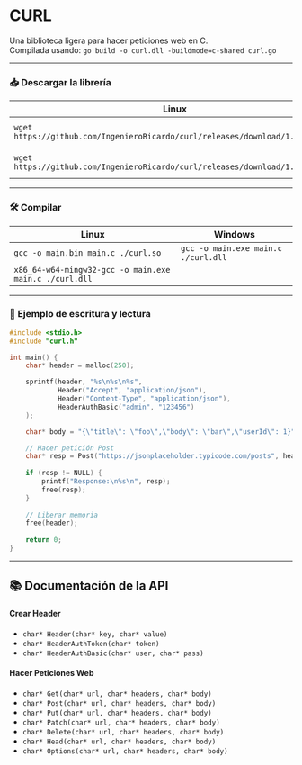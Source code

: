 # CURL
Una biblioteca ligera para hacer peticiones web en C.  
Compilada usando: `go build -o curl.dll -buildmode=c-shared curl.go`

---

### 📥 Descargar la librería

| Linux | Windows |
| --- | --- |
| `wget https://github.com/IngenieroRicardo/curl/releases/download/1.0/curl.so` | `Invoke-WebRequest https://github.com/IngenieroRicardo/curl/releases/download/1.0/curl.dll -Outcurl ./curl.dll` |
| `wget https://github.com/IngenieroRicardo/curl/releases/download/1.0/curl.h` | `Invoke-WebRequest https://github.com/IngenieroRicardo/curl/releases/download/1.0/curl.h -Outcurl ./curl.h` |

---

### 🛠️ Compilar

| Linux | Windows |
| --- | --- |
| `gcc -o main.bin main.c ./curl.so` | `gcc -o main.exe main.c ./curl.dll` |
| `x86_64-w64-mingw32-gcc -o main.exe main.c ./curl.dll` |  |

---

### 🧪 Ejemplo de escritura y lectura

```c
#include <stdio.h>
#include "curl.h"

int main() {
    char* header = malloc(250);

    sprintf(header, "%s\n%s\n%s", 
            Header("Accept", "application/json"), 
            Header("Content-Type", "application/json"), 
            HeaderAuthBasic("admin", "123456")
    );

    char* body = "{\"title\": \"foo\",\"body\": \"bar\",\"userId\": 1}";

    // Hacer petición Post
    char* resp = Post("https://jsonplaceholder.typicode.com/posts", header, body);
    
    if (resp != NULL) {
        printf("Response:\n%s\n", resp);
        free(resp);
    }
    
    // Liberar memoria
    free(header);
    
    return 0;
}

```

---

## 📚 Documentación de la API

#### Crear Header
- `char* Header(char* key, char* value)`
- `char* HeaderAuthToken(char* token)`
- `char* HeaderAuthBasic(char* user, char* pass)`

#### Hacer Peticiones Web
- `char* Get(char* url, char* headers, char* body)`
- `char* Post(char* url, char* headers, char* body)`
- `char* Put(char* url, char* headers, char* body)`
- `char* Patch(char* url, char* headers, char* body)`
- `char* Delete(char* url, char* headers, char* body)`
- `char* Head(char* url, char* headers, char* body)`
- `char* Options(char* url, char* headers, char* body)`


